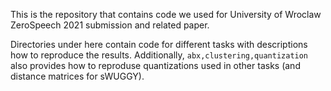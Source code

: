 


This is the repository that contains code we used for University of Wroclaw ZeroSpeech 2021 submission and related paper.

Directories under here contain code for different tasks with descriptions how to reproduce the results. Additionally, `abx,clustering,quantization` also provides how to reproduse quantizations used in other tasks (and distance matrices for sWUGGY).
